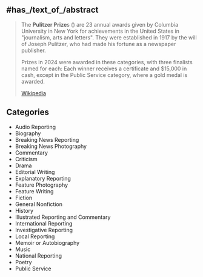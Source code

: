 ﻿---
aliases:
- "Pulitzer Prize"
---

## #has_/text_of_/abstract 

> The **Pulitzer Prize**s () are 23 annual awards given by Columbia University in New York 
> for achievements in the United States in "journalism, arts and letters". 
> They were established in 1917 by the will of Joseph Pulitzer, who had made his fortune as a newspaper publisher.
>
> Prizes in 2024 were awarded in these categories, with three finalists named for each:
> Each winner receives a certificate and $15,000 in cash, 
> except in the Public Service category, where a gold medal is awarded.
>
> [Wikipedia](https://en.wikipedia.org/wiki/Pulitzer%20Prize) 

## Categories

- Audio Reporting
- Biography
- Breaking News Reporting
- Breaking News Photography
- Commentary
- Criticism
- Drama
- Editorial Writing
- Explanatory Reporting
- Feature Photography
- Feature Writing
- Fiction
- General Nonfiction
- History
- Illustrated Reporting and Commentary
- International Reporting
- Investigative Reporting
- Local Reporting
- Memoir or Autobiography
- Music
- National Reporting
- Poetry
- Public Service


